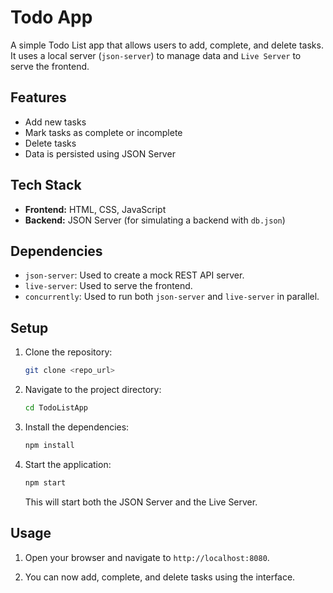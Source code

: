 # Todo App

A simple Todo List app that allows users to add, complete, and delete tasks. It uses a local server (`json-server`) to manage data and `Live Server` to serve the frontend.

## Features

- Add new tasks
- Mark tasks as complete or incomplete
- Delete tasks
- Data is persisted using JSON Server

## Tech Stack

- **Frontend:** HTML, CSS, JavaScript
- **Backend:** JSON Server (for simulating a backend with `db.json`)

## Dependencies

- `json-server`: Used to create a mock REST API server.
- `live-server`: Used to serve the frontend.
- `concurrently`: Used to run both `json-server` and `live-server` in parallel.


## Setup

1. Clone the repository:

   ```bash
   git clone <repo_url>
   ```

2. Navigate to the project directory:

   ```bash
   cd TodoListApp
   ```

3. Install the dependencies:

   ```bash
   npm install
   ```

4. Start the application:

   ```bash
   npm start
   ```

   This will start both the JSON Server and the Live Server.

## Usage

1. Open your browser and navigate to `http://localhost:8080`.

2. You can now add, complete, and delete tasks using the interface.

